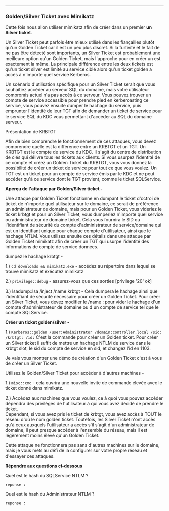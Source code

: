 ----
  
### Golden/Silver Ticket avec Mimikatz
  
Cette fois nous allon utiliser mimikatz afin de créer dans un premier **un Silver ticket**.

Un Silver Ticket peut parfois être mieux utilisé dans les fiançailles plutôt qu'un Golden Ticket car il est un peu plus discret. Si la furtivité et le fait de ne pas être détecté sont importants, un Silver Ticket est probablement une meilleure option qu'un Golden Ticket, mais l'approche pour en créer un est exactement la même. La principale différence entre les deux tickets est qu'un ticket silver est limité au service ciblé alors qu'un ticket golden a accès à n'importe quel service Kerberos.

Un scénario d'utilisation spécifique pour un Silver Ticket serait que vous souhaitiez accéder au serveur SQL du domaine, mais votre utilisateur compromis actuel n'a pas accès à ce serveur. Vous pouvez trouver un compte de service accessible pour prendre pied en kerberoasting ce service, vous pouvez ensuite dumper le hachage du service, puis emprunter l'identité de leur TGT afin de demander un ticket de service pour le service SQL du KDC vous permettant d'accéder au SQL du domaine serveur.

Présentation de KRBTGT

Afin de bien comprendre le fonctionnement de ces attaques, vous devez comprendre quelle est la différence entre un KRBTGT et un TGT. Un KRBTGT est le compte de service du KDC. Il s'agit du centre de distribution de clés qui délivre tous les tickets aux clients. Si vous usurpez l'identité de ce compte et créez un Golden Ticket du KRBTGT, vous vous donnez la possibilité de créer un ticket de service pour tout ce que vous voulez. Un TGT est un ticket pour un compte de service émis par le KDC et ne peut accéder qu'à ce service dont le TGT provient, comme le ticket SQLService.

**Aperçu de l'attaque par Golden/Silver ticket -**

Une attaque par Golden Ticket fonctionne en dumpant le ticket d'octroi de ticket de n'importe quel utilisateur sur le domaine, ce serait de préférence un administrateur de domaine, mais pour un Golden Ticket, vous videriez le ticket krbtgt et pour un Silver Ticket, vous dumperiez n'importe quel service ou administrateur de domaine ticket. Cela vous fournira le SID ou l'identifiant de sécurité du compte d'administrateur de service/domaine qui est un identifiant unique pour chaque compte d'utilisateur, ainsi que le hachage NTLM. Vous utilisez ensuite ces détails dans une attaque par Golden Ticket mimikatz afin de créer un TGT qui usurpe l'identité des informations de compte de service données.



dumpez le hachage krbtgt -

1.) ```cd downloads && mimikatz.exe``` - accédez au répertoire dans lequel se trouve mimikatz et exécutez mimikatz

2.) ```privilege::debug``` - assurez-vous que ces sorties [privilege '20' ok]

3.) lsadump::lsa /inject /name:krbtgt - Cela dumpera le hachage ainsi que l'identifiant de sécurité nécessaire pour créer un Golden Ticket. Pour créer un Silver Ticket, vous devez modifier le /name : pour vider le hachage d'un compte d'administrateur de domaine ou d'un compte de service tel que le compte SQLService.



**Créer un ticket golden/silver -**

1.) ```Kerberos::golden /user:Administrator /domain:controller.local /sid: /krbtgt: /id:``` 
  C'est la commande pour créer un Golden ticket. 
  Pour créer un Silver ticket il suffit de mettre un hachage NTLM de service dans le krbtgt slot, le sid du compte de service en sid, et changez l'id en 1103.

Je vais vous montrer une démo de création d'un Golden Ticket c'est à vous de créer un Silver Ticket.


Utilisez le Golden/Silver Ticket pour accéder à d'autres machines -

1.) ```misc::cmd``` - cela ouvrira une nouvelle invite de commande élevée avec le ticket donné dans mimikatz.


2.) Accédez aux machines que vous voulez, ce à quoi vous pouvez accéder dépendra des privilèges de l'utilisateur à qui vous avez décidé de prendre le ticket.   
Cependant, si vous avez pris le ticket de krbtgt, vous avez accès à TOUT le réseau d'où le nom golden ticket.
Toutefois, les Silver Ticket n'ont accès qu'à ceux auxquels l'utilisateur a accès s'il s'agit d'un administrateur de domaine, il peut presque accéder à l'ensemble du réseau, mais il est légèrement moins élevé qu'un Golden Ticket.


Cette attaque ne fonctionnera pas sans d'autres machines sur le domaine, mais je vous mets au défi de la configurer sur votre propre réseau et d'essayer ces attaques.

**Répondre aux questions ci-dessous**
  
Quel est le hash du SQLService NTLM ?
```
reponse : 
```
  
Quel est le hash du Administrateur NTLM ?
```
reponse : 
```

  
